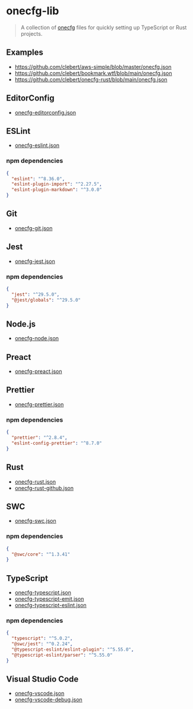 # onecfg-lib

> A collection of [onecfg](https://crates.io/crates/onecfg) files for quickly
> setting up TypeScript or Rust projects.

## Examples

- https://github.com/clebert/aws-simple/blob/master/onecfg.json
- https://github.com/clebert/bookmark.wtf/blob/main/onecfg.json
- https://github.com/clebert/onecfg-rust/blob/main/onecfg.json

## EditorConfig

- [onecfg-editorconfig.json](https://raw.githubusercontent.com/clebert/onecfg-lib/main/lib/onecfg-editorconfig.json)

## ESLint

- [onecfg-eslint.json](https://raw.githubusercontent.com/clebert/onecfg-lib/main/lib/onecfg-eslint.json)

### npm dependencies

```json
{
  "eslint": "^8.36.0",
  "eslint-plugin-import": "^2.27.5",
  "eslint-plugin-markdown": "^3.0.0"
}
```

## Git

- [onecfg-git.json](https://raw.githubusercontent.com/clebert/onecfg-lib/main/lib/onecfg-git.json)

## Jest

- [onecfg-jest.json](https://raw.githubusercontent.com/clebert/onecfg-lib/main/lib/onecfg-jest.json)

### npm dependencies

```json
{
  "jest": "^29.5.0",
  "@jest/globals": "^29.5.0"
}
```

## Node.js

- [onecfg-node.json](https://raw.githubusercontent.com/clebert/onecfg-lib/main/lib/onecfg-node.json)

## Preact

- [onecfg-preact.json](https://raw.githubusercontent.com/clebert/onecfg-lib/main/lib/onecfg-preact.json)

## Prettier

- [onecfg-prettier.json](https://raw.githubusercontent.com/clebert/onecfg-lib/main/lib/onecfg-prettier.json)

### npm dependencies

```json
{
  "prettier": "^2.8.4",
  "eslint-config-prettier": "^8.7.0"
}
```

## Rust

- [onecfg-rust.json](https://raw.githubusercontent.com/clebert/onecfg-lib/main/lib/onecfg-rust.json)
- [onecfg-rust-github.json](https://raw.githubusercontent.com/clebert/onecfg-lib/main/lib/onecfg-rust-github.json)

## SWC

- [onecfg-swc.json](https://raw.githubusercontent.com/clebert/onecfg-lib/main/lib/onecfg-swc.json)

### npm dependencies

```json
{
  "@swc/core": "^1.3.41"
}
```

## TypeScript

- [onecfg-typescript.json](https://raw.githubusercontent.com/clebert/onecfg-lib/main/lib/onecfg-typescript.json)
- [onecfg-typescript-emit.json](https://raw.githubusercontent.com/clebert/onecfg-lib/main/lib/onecfg-typescript-emit.json)
- [onecfg-typescript-eslint.json](https://raw.githubusercontent.com/clebert/onecfg-lib/main/lib/onecfg-typescript-eslint.json)

### npm dependencies

```json
{
  "typescript": "^5.0.2",
  "@swc/jest": "^0.2.24",
  "@typescript-eslint/eslint-plugin": "^5.55.0",
  "@typescript-eslint/parser": "^5.55.0"
}
```

## Visual Studio Code

- [onecfg-vscode.json](https://raw.githubusercontent.com/clebert/onecfg-lib/main/lib/onecfg-vscode.json)
- [onecfg-vscode-debug.json](https://raw.githubusercontent.com/clebert/onecfg-lib/main/lib/onecfg-vscode-debug.json)
